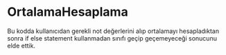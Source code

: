 # OrtalamaHesaplama
Bu kodda kullanıcıdan gerekli not değerlerini alıp ortalamayı hesapladıktan sonra if else statement kullanmadan sınıfı geçip geçemeyeceği sonucunu elde ettik.
